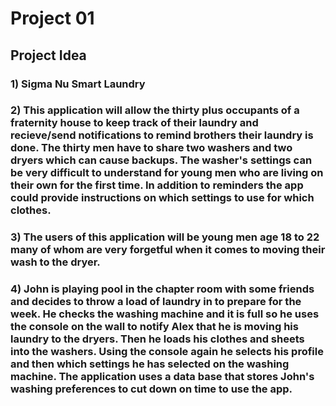# Project 01
## Project Idea
### 1) Sigma Nu Smart Laundry
### 2) This application will allow the thirty plus occupants of a fraternity house to keep track of their laundry and recieve/send notifications to remind brothers their laundry is done. The thirty men have to share two washers and two dryers which can cause backups. The washer's settings can be very difficult to understand for young men who are living on their own for the first time. In addition to reminders the app could provide instructions on which settings to use for which clothes.
### 3) The users of this application will be young men age 18 to 22 many of whom are very forgetful when it comes to moving their wash to the dryer.
### 4) John is playing pool in the chapter room with some friends and decides to throw a load of laundry in to prepare for the week. He checks the washing machine and it is full so he uses the console on the wall to notify Alex that he is moving his laundry to the dryers. Then he loads his clothes and sheets into the washers. Using the console again he selects his profile and then which settings he has selected on the washing machine. The application uses a data base that stores John's washing preferences to cut down on time to use the app. 
